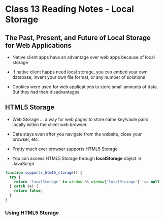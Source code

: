 # Class 13 Reading Notes - Local Storage

## The Past, Present, and Future of Local Storage for Web Applications

- Native client apps have an advantage over web apps because of local storage

- If native client happs need local storage, you can embed your own database, invent your own file format, or any number of solutions

- Cookies were used for web applications to store small amounts of data. But they had their disadvantages

## HTML5 Storage

- Web Storage ... a way for web pages to store name key/vaule pairs locally within the client web browser.
- Data stays even after you navigate from the website, close your browser, etc.
- Pretty much ever browser supports HTML5 Storage

- You can access HTML5 Storage through **localStorage** object in JavaScript

```` javascript
function supports_html5_storage() {
  try {
    return 'localStorage' in window && window['localStorage'] !== null;
  } catch (e) {
    return false;
  }
}
```` 

### Using HTML5 Storage
